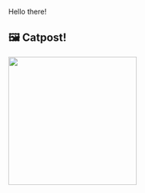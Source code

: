 Hello there!



## 🖼️ Catpost!

<sub>
    <img src="https://cdn2.thecatapi.com/images/a3m.jpg" height="256">
</sub>

